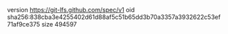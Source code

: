 version https://git-lfs.github.com/spec/v1
oid sha256:838cba3e4255402d61d88af5c51b65dd3b70a3357a3932622c53ef71af9ce375
size 494597
